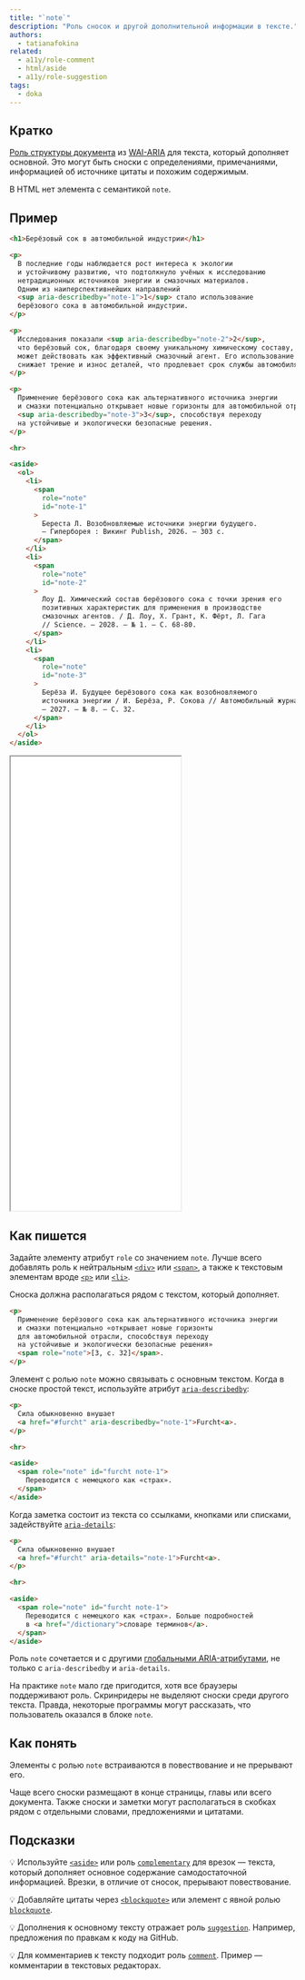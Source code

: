```yaml
---
title: "`note`"
description: "Роль сносок и другой дополнительной информации в тексте."
authors:
  - tatianafokina
related:
  - a11y/role-comment
  - html/aside
  - a11y/role-suggestion
tags:
  - doka
---
```


## Кратко

[Роль структуры документа](/a11y/aria-roles/) из [WAI-ARIA](/a11y/aria-intro/#specifikaciya) для текста, который дополняет основной. Это могут быть сноски с определениями, примечаниями, информацией об источнике цитаты и похожим содержимым.

В HTML нет элемента с семантикой `note`.

## Пример

```html
<h1>Берёзовый сок в автомобильной индустрии</h1>

<p>
  В последние годы наблюдается рост интереса к экологии
  и устойчивому развитию, что подтолкнуло учёных к исследованию
  нетрадиционных источников энергии и смазочных материалов.
  Одним из наиперспективнейших направлений
  <sup aria-describedby="note-1">1</sup> стало использование
  берёзового сока в автомобильной индустрии.
</p>

<p>
  Исследования показали <sup aria-describedby="note-2">2</sup>,
  что берёзовый сок, благодаря своему уникальному химическому составу,
  может действовать как эффективный смазочный агент. Его использование
  снижает трение и износ деталей, что продлевает срок службы автомобиля.
</p>

<p>
  Применение берёзового сока как альтернативного источника энергии
  и смазки потенциально открывает новые горизонты для автомобильной отрасли
  <sup aria-describedby="note-3">3</sup>, способствуя переходу
  на устойчивые и экологически безопасные решения.
</p>

<hr>

<aside>
  <ol>
    <li>
      <span
        role="note"
        id="note-1"
      >
        Береста Л. Возобновляемые источники энергии будущего.
        — Гиперборея : Викинг Publish, 2026. — 303 с.
      </span>
    </li>
    <li>
      <span
        role="note"
        id="note-2"
      >
        Лоу Д. Химический состав берёзового сока с точки зрения его
        позитивных характеристик для применения в производстве
        смазочных агентов. / Д. Лоу, Х. Грант, К. Фёрт, Л. Гага
        // Science. – 2028. – № 1. – С. 68-80.
      </span>
    </li>
    <li>
      <span
        role="note"
        id="note-3"
      >
        Берёза И. Будущее берёзового сока как возобновляемого
        источника энергии / И. Берёза, Р. Сокова // Автомобильный журнал.
        — 2027. — № 8. — С. 32.
      </span>
    </li>
  </ol>
</aside>
```

<iframe title="Список сносок" src="demos/footnotes/" height="800"></iframe>

## Как пишется

Задайте элементу атрибут `role` со значением `note`. Лучше всего добавлять роль к нейтральным [`<div>`](/html/div/) или [`<span>`](/html/span/), а также к текстовым элементам вроде [`<p>`](/html/p/) или [`<li>`](/html/li/).

Сноска должна располагаться рядом с текстом, который дополняет.

```html
<p>
  Применение берёзового сока как альтернативного источника энергии
  и смазки потенциально «открывает новые горизонты
  для автомобильной отрасли, способствуя переходу
  на устойчивые и экологически безопасные решения»
  <span role="note">[3, c. 32]</span>.
</p>
```

Элемент с ролью `note` можно связывать с основным текстом. Когда в сноске простой текст, используйте атрибут [`aria-describedby`](/a11y/aria-describedby/):

```html
<p>
  Сила обыкновенно внушает
  <a href="#furcht" aria-describedby="note-1">Furcht<a>.
</p>

<hr>

<aside>
  <span role="note" id="furcht note-1">
    Переводится с немецкого как «страх».
  </span>
</aside>
```

Когда заметка состоит из текста со ссылками, кнопками или списками, задействуйте [`aria-details`](/a11y/aria-details/):

```html
<p>
  Сила обыкновенно внушает
  <a href="#furcht" aria-details="note-1">Furcht<a>.
</p>

<hr>

<aside>
  <span role="note" id="furcht note-1">
    Переводится с немецкого как «страх». Больше подробностей
    в <a href="/dictionary">словаре терминов</a>.
  </span>
</aside>
```

Роль `note` сочетается и с другими [глобальными ARIA-атрибутами](/a11y/aria-attrs/#globalnye-atributy), не только с `aria-describedby` и `aria-details`.

На практике `note` мало где пригодится, хотя все браузеры поддерживают роль. Скринридеры не выделяют сноски среди другого текста. Правда, некоторые программы могут рассказать, что пользователь оказался в блоке `note`.

## Как понять

Элементы с ролью `note` встраиваются в повествование и не прерывают его.

Чаще всего сноски размещают в конце страницы, главы или всего документа. Также сноски и заметки могут располагаться в скобках рядом с отдельными словами, предложениями и цитатами.

## Подсказки

💡 Используйте [`<aside>`](/html/aside/) или роль [`complementary`](/a11y/role-complementary/) для врезок — текста, который дополняет основное содержание самодостаточной информацией. Врезки, в отличие от сносок, прерывают повествование.

💡 Добавляйте цитаты через [`<blockquote>`](/html/blockquote/) или элемент с явной ролью [`blockquote`](/a11y/role-blockquote/).

💡 Дополнения к основному тексту отражает роль [`suggestion`](/a11y/role-suggestion/). Например, предложения по правкам к коду на GitHub.

💡 Для комментариев к тексту подходит роль [`comment`](/a11y/role-comment/). Пример —  комментарии в текстовых редакторах.
